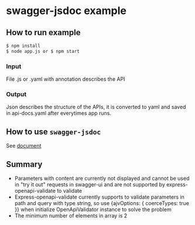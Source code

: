 # swagger-jsdoc example

## How to run example
```bash
$ npm install
$ node app.js or $ npm start
```

### Input
File .js or .yaml with annotation describes the API

### Output
Json describes the structure of the APIs, it is converted to yaml and saved in api-docs.yaml after everytimes app runs.

## How to use `swagger-jsdoc`
See [document](https://github.com/Surnet/swagger-jsdoc/blob/ce9ad851f305b047c563163f436b89a9119025e0/docs/GETTING-STARTED.md)

## Summary

- Parameters with content are currently not displayed and cannot be used in "try it out" requests in swagger-ui and are not supported by express-openapi-validate to validate
- Express-openapi-validate currently supports to validate parameters in path and query with type string, so use {ajvOptions: { coerceTypes: true }} when initialize OpenApiValidator instance to solve the problem
- The minimum number of elements in array is 2
